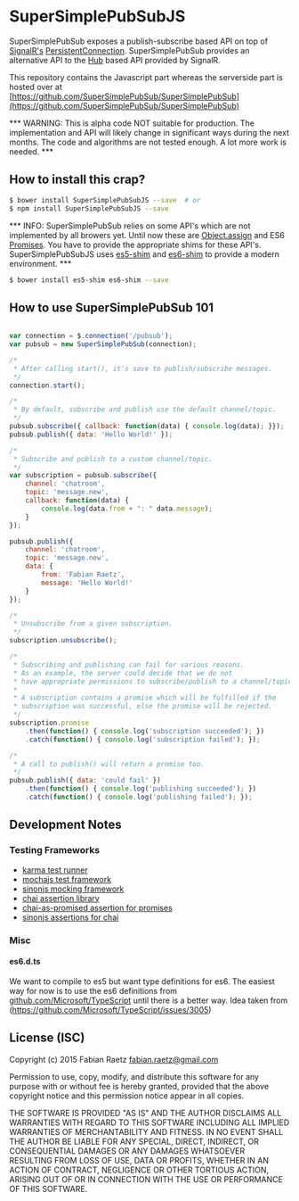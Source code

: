 SuperSimplePubSubJS
===================

SuperSimplePubSub exposes a publish-subscribe based API on top of [SignalR's](https://github.com/SignalR/SignalR) [PersistentConnection](https://github.com/SignalR/SignalR/wiki/QuickStart-Persistent-Connections). SuperSimplePubSub provides an alternative API to the [Hub](http://www.asp.net/signalr/overview/guide-to-the-api) based API provided by SignalR.


This repository contains the Javascript part whereas the serverside part is hosted over at [https://github.com/SuperSimplePubSub/SuperSimplePubSub](https://github.com/SuperSimplePubSub/SuperSimplePubSub)

*** WARNING: This is alpha code NOT suitable for production. The
implementation and API will likely change in significant ways during the
next months. The code and algorithms are not tested enough. A lot more work
is needed. ***

## How to install this crap?

```bash
$ bower install SuperSimplePubSubJS --save  # or
$ npm install SuperSimplePubSubJS --save
```

*** INFO: SuperSimplePubSub relies on some API's which are not implemented
by all browers yet. Until now these are [Object.assign](https://developer.mozilla.org/de/docs/Web/JavaScript/Reference/Global_Objects/Object/assign)
and ES6
[Promises](https://developer.mozilla.org/de/docs/Web/JavaScript/Reference/Global_Objects/Promise).
You have to provide the appropriate shims for these API's.
SuperSimplePubSubJS uses [es5-shim](https://github.com/es-shims/es5-shim) and
[es6-shim](https://github.com/es-shims/es6-shim) to provide a modern
 environment. ***

```bash
$ bower install es5-shim es6-shim --save
```

## How to use SuperSimplePubSub 101

```javascript

var connection = $.connection('/pubsub');
var pubsub = new SuperSimplePubSub(connection);

/*
 * After calling start(), it's save to publish/subscribe messages.
 */
connection.start();

/*
 * By default, subscribe and publish use the default channel/topic.
 */
pubsub.subscribe({ callback: function(data) { console.log(data); }});
pubsub.publish({ data: 'Hello World!' });

/*
 * Subscribe and publish to a custom channel/topic.
 */
var subscription = pubsub.subscribe({
	channel: 'chatroom',
	topic: 'message.new',
	callback: function(data) {
		console.log(data.from + ": " data.message);
	}
});

pubsub.publish({
	channel: 'chatroom',
	topic: 'message.new',
	data: {
		from: 'Fabian Raetz',
		message: 'Hello World!'
	}
});

/*
 * Unsubscribe from a given subscription.
 */
subscription.unsubscribe();

/*
 * Subscribing and publishing can fail for various reasons.
 * As an example, the server could decide that we do not
 * have appropriate permissions to subscribe/publish to a channel/topic.
 *
 * A subscription contains a promise which will be fulfilled if the
 * subscription was successful, else the promise will be rejected.
 */
subscription.promise
	.then(function() { console.log('subscription succeeded'); })
	.catch(function() { console.log('subscription failed'); });

/*
 * A call to publish() will return a promise too.
 */
pubsub.publish({ data: 'could fail' })
	.then(function() { console.log('publishing succeeded'); })
	.catch(function() { console.log('publishing failed'); });


```

## Development Notes

### Testing Frameworks

* [karma test runner](http://karma-runner.github.io/0.12/index.html)  
* [mochajs test framework ](http://mochajs.org/)
* [sinonjs mocking framework](http://sinonjs.org/)
* [chai assertion library](http://chaijs.com/)
* [chai-as-promised assertion for promises](https://github.com/domenic/chai-as-promised/)
* [sinonjs assertions for chai](http://chaijs.com/plugins/sinon-chai)

### Misc

#### es6.d.ts

We want to compile to es5 but want type definitions for es6.
The easiest way for now is to use the es6 definitions from [github.com/Microsoft/TypeScript](https://github.com/Microsoft/TypeScript/blob/master/src/lib/es6.d.ts)
until there is a better way. Idea taken from (https://github.com/Microsoft/TypeScript/issues/3005)


## License (ISC)

Copyright (c) 2015 Fabian Raetz <fabian.raetz@gmail.com>

Permission to use, copy, modify, and distribute this software for any
purpose with or without fee is hereby granted, provided that the above
copyright notice and this permission notice appear in all copies.

THE SOFTWARE IS PROVIDED "AS IS" AND THE AUTHOR DISCLAIMS ALL WARRANTIES
WITH REGARD TO THIS SOFTWARE INCLUDING ALL IMPLIED WARRANTIES OF
MERCHANTABILITY AND FITNESS. IN NO EVENT SHALL THE AUTHOR BE LIABLE FOR
ANY SPECIAL, DIRECT, INDIRECT, OR CONSEQUENTIAL DAMAGES OR ANY DAMAGES
WHATSOEVER RESULTING FROM LOSS OF USE, DATA OR PROFITS, WHETHER IN AN
ACTION OF CONTRACT, NEGLIGENCE OR OTHER TORTIOUS ACTION, ARISING OUT OF
OR IN CONNECTION WITH THE USE OR PERFORMANCE OF THIS SOFTWARE.
